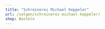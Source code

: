 ```yaml
---
title: "Schreinerei Michael Keppeler"
url: /salgen/schreinerei-michael-keppeler/
shop: Basteln
---
```

